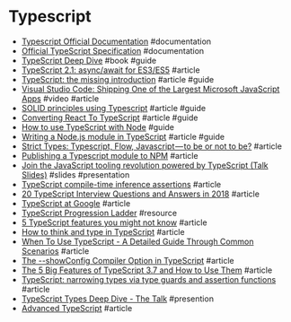 # Typescript

- [Typescript Official Documentation](https://www.typescriptlang.org/docs/tutorial.html) #documentation
- [Official TypeScript Specification](https://github.com/Microsoft/TypeScript/blob/master/doc/spec.md) #documentation
- [TypeScript Deep Dive](https://basarat.gitbooks.io/typescript/content/docs/why-typescript.html) #book #guide
- [TypeScript 2.1: async/await for ES3/ES5](https://blog.mariusschulz.com/2016/12/09/typescript-2-1-async-await-for-es3-es5) #article
- [TypeScript: the missing introduction](https://toddmotto.com/typescript-the-missing-introduction) #article #guide
- [Visual Studio Code: Shipping One of the Largest Microsoft JavaScript Apps](https://realm.io/news/GOTO-Alex-Dima-Visual_Studio-Code-JavaScript-Typescript) #video #article
- [SOLID principles using Typescript](https://dev.to/samueleresca/solid-principles-using-typescript) #article #guide
- [Converting React To TypeScript](https://devsandbox.io/articles/converting-react-to-typescript) #article #guide
- [How to use TypeScript with Node](https://blog.pusher.com/use-typescript-with-node) #guide
- [Writing a Node.js module in TypeScript](https://dev.to/dkundel/writing-a-nodejs-module-in-typescript) #article #guide
- [Strict Types: Typescript, Flow, Javascript — to be or not to be?](https://codeburst.io/strict-types-typescript-flow-javascript-to-be-or-not-to-be-959d2d20c007) #article
- [Publishing a Typescript module to NPM](https://dev.to/orkon/publishing-a-typescript-module-to-npm-e5n) #article
- [Join the JavaScript tooling revolution powered by TypeScript (Talk Slides)](https://docs.google.com/presentation/d/1RoPd4zlNd8sIHPmkd0umlHvNU1Mp5Lu_3SpUpoJZgCE/present?slide=id.p) #slides #presentation
- [TypeScript compile-time inference assertions](https://abstract.properties/typescript-compile-assertions.html) #article
- [20 TypeScript Interview Questions and Answers in 2018](https://www.codementor.io/alexershov/20-typescript-interview-questions-and-answers-in-2018-lzw6jwdqs) #article
- [TypeScript at Google](http://neugierig.org/software/blog/2018/09/typescript-at-google.html) #article
- [TypeScript Progression Ladder](http://www.techladder.io/?tech=typescript) #resource
- [5 TypeScript features you might not know](https://blog.usejournal.com/5-typescript-features-you-might-not-know-dbd76f6e21df) #article
- [How to think and type in TypeScript](https://areknawo.com/how-to-think-and-type-in-typescript) #article
- [When To Use TypeScript - A Detailed Guide Through Common Scenarios](https://khalilstemmler.com/articles/when-to-use-typescript-guide) #article
- [The --showConfig Compiler Option in TypeScript](https://mariusschulz.com/blog/the-showconfig-compiler-option-in-typescript) #article
- [The 5 Big Features of TypeScript 3.7 and How to Use Them](https://httptoolkit.tech/blog/5-big-features-of-typescript-3.7) #article
- [TypeScript: narrowing types via type guards and assertion functions](https://2ality.com/2020/06/type-guards-assertion-functions-typescript.html) #article
- [TypeScript Types Deep Dive - The Talk](https://www.barbarianmeetscoding.com/blog/2020/07/07/typescript-types-deep-dive-the-talk) #presention
- [Advanced TypeScript](https://fettblog.eu/advanced-typescript-guide) #article
